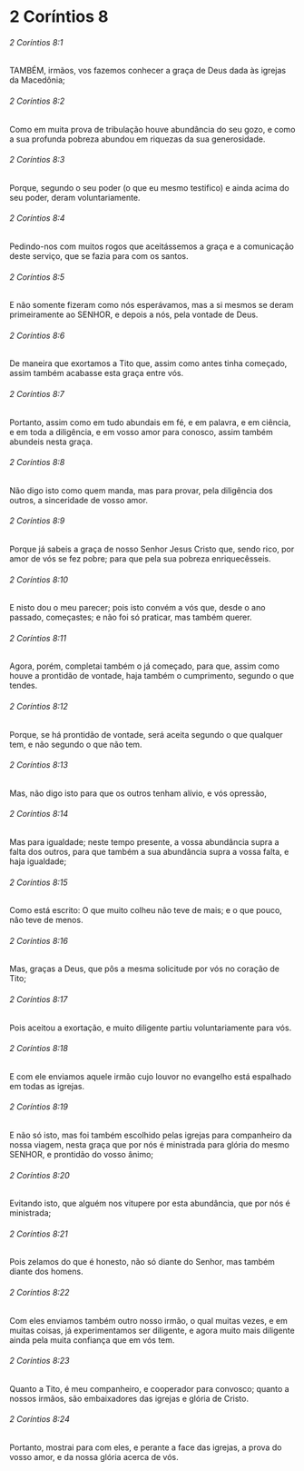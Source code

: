 # 2 Coríntios 8

###### 2 Coríntios 8:1

TAMBÉM, irmãos, vos fazemos conhecer a graça de Deus dada às igrejas da Macedônia;

###### 2 Coríntios 8:2

Como em muita prova de tribulação houve abundância do seu gozo, e como a sua profunda pobreza abundou em riquezas da sua generosidade.

###### 2 Coríntios 8:3

Porque, segundo o seu poder (o que eu mesmo testifico) e ainda acima do seu poder, deram voluntariamente.

###### 2 Coríntios 8:4

Pedindo-nos com muitos rogos que aceitássemos a graça e a comunicação deste serviço, que se fazia para com os santos.

###### 2 Coríntios 8:5

E não somente fizeram como nós esperávamos, mas a si mesmos se deram primeiramente ao SENHOR, e depois a nós, pela vontade de Deus.

###### 2 Coríntios 8:6

De maneira que exortamos a Tito que, assim como antes tinha começado, assim também acabasse esta graça entre vós.

###### 2 Coríntios 8:7

Portanto, assim como em tudo abundais em fé, e em palavra, e em ciência, e em toda a diligência, e em vosso amor para conosco, assim também abundeis nesta graça.

###### 2 Coríntios 8:8

Não digo isto como quem manda, mas para provar, pela diligência dos outros, a sinceridade de vosso amor.

###### 2 Coríntios 8:9

Porque já sabeis a graça de nosso Senhor Jesus Cristo que, sendo rico, por amor de vós se fez pobre; para que pela sua pobreza enriquecêsseis.

###### 2 Coríntios 8:10

E nisto dou o meu parecer; pois isto convém a vós que, desde o ano passado, começastes; e não foi só praticar, mas também querer.

###### 2 Coríntios 8:11

Agora, porém, completai também o já começado, para que, assim como houve a prontidão de vontade, haja também o cumprimento, segundo o que tendes.

###### 2 Coríntios 8:12

Porque, se há prontidão de vontade, será aceita segundo o que qualquer tem, e não segundo o que não tem.

###### 2 Coríntios 8:13

Mas, não digo isto para que os outros tenham alívio, e vós opressão,

###### 2 Coríntios 8:14

Mas para igualdade; neste tempo presente, a vossa abundância supra a falta dos outros, para que também a sua abundância supra a vossa falta, e haja igualdade;

###### 2 Coríntios 8:15

Como está escrito: O que muito colheu não teve de mais; e o que pouco, não teve de menos.

###### 2 Coríntios 8:16

Mas, graças a Deus, que pôs a mesma solicitude por vós no coração de Tito;

###### 2 Coríntios 8:17

Pois aceitou a exortação, e muito diligente partiu voluntariamente para vós.

###### 2 Coríntios 8:18

E com ele enviamos aquele irmão cujo louvor no evangelho está espalhado em todas as igrejas.

###### 2 Coríntios 8:19

E não só isto, mas foi também escolhido pelas igrejas para companheiro da nossa viagem, nesta graça que por nós é ministrada para glória do mesmo SENHOR, e prontidão do vosso ânimo;

###### 2 Coríntios 8:20

Evitando isto, que alguém nos vitupere por esta abundância, que por nós é ministrada;

###### 2 Coríntios 8:21

Pois zelamos do que é honesto, não só diante do Senhor, mas também diante dos homens.

###### 2 Coríntios 8:22

Com eles enviamos também outro nosso irmão, o qual muitas vezes, e em muitas coisas, já experimentamos ser diligente, e agora muito mais diligente ainda pela muita confiança que em vós tem.

###### 2 Coríntios 8:23

Quanto a Tito, é meu companheiro, e cooperador para convosco; quanto a nossos irmãos, são embaixadores das igrejas e glória de Cristo.

###### 2 Coríntios 8:24

Portanto, mostrai para com eles, e perante a face das igrejas, a prova do vosso amor, e da nossa glória acerca de vós.

